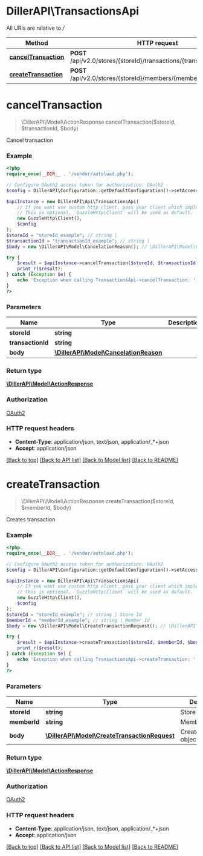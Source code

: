 # DillerAPI\TransactionsApi

All URIs are relative to */*

Method | HTTP request | Description
------------- | ------------- | -------------
[**cancelTransaction**](TransactionsApi.md#canceltransaction) | **POST** /api/v2.0/stores/{storeId}/transactions/{transactionId}/cancel | Cancel transaction
[**createTransaction**](TransactionsApi.md#createtransaction) | **POST** /api/v2.0/stores/{storeId}/members/{memberId}/transactions | Creates transaction

# **cancelTransaction**
> \DillerAPI\Model\ActionResponse cancelTransaction($storeId, $transactionId, $body)

Cancel transaction

### Example
```php
<?php
require_once(__DIR__ . '/vendor/autoload.php');

// Configure OAuth2 access token for authorization: OAuth2
$config = DillerAPI\Configuration::getDefaultConfiguration()->setAccessToken('YOUR_ACCESS_TOKEN');

$apiInstance = new DillerAPI\Api\TransactionsApi(
    // If you want use custom http client, pass your client which implements `GuzzleHttp\ClientInterface`.
    // This is optional, `GuzzleHttp\Client` will be used as default.
    new GuzzleHttp\Client(),
    $config
);
$storeId = "storeId_example"; // string | 
$transactionId = "transactionId_example"; // string | 
$body = new \DillerAPI\Model\CancelationReason(); // \DillerAPI\Model\CancelationReason | 

try {
    $result = $apiInstance->cancelTransaction($storeId, $transactionId, $body);
    print_r($result);
} catch (Exception $e) {
    echo 'Exception when calling TransactionsApi->cancelTransaction: ', $e->getMessage(), PHP_EOL;
}
?>
```

### Parameters

Name | Type | Description  | Notes
------------- | ------------- | ------------- | -------------
 **storeId** | **string**|  |
 **transactionId** | **string**|  |
 **body** | [**\DillerAPI\Model\CancelationReason**](../Model/CancelationReason.md)|  | [optional]

### Return type

[**\DillerAPI\Model\ActionResponse**](../Model/ActionResponse.md)

### Authorization

[OAuth2](../../README.md#OAuth2)

### HTTP request headers

 - **Content-Type**: application/json, text/json, application/_*+json
 - **Accept**: application/json

[[Back to top]](#) [[Back to API list]](../../README.md#documentation-for-api-endpoints) [[Back to Model list]](../../README.md#documentation-for-models) [[Back to README]](../../README.md)

# **createTransaction**
> \DillerAPI\Model\ActionResponse createTransaction($storeId, $memberId, $body)

Creates transaction

### Example
```php
<?php
require_once(__DIR__ . '/vendor/autoload.php');

// Configure OAuth2 access token for authorization: OAuth2
$config = DillerAPI\Configuration::getDefaultConfiguration()->setAccessToken('YOUR_ACCESS_TOKEN');

$apiInstance = new DillerAPI\Api\TransactionsApi(
    // If you want use custom http client, pass your client which implements `GuzzleHttp\ClientInterface`.
    // This is optional, `GuzzleHttp\Client` will be used as default.
    new GuzzleHttp\Client(),
    $config
);
$storeId = "storeId_example"; // string | Store Id
$memberId = "memberId_example"; // string | Member Id
$body = new \DillerAPI\Model\CreateTransactionRequest(); // \DillerAPI\Model\CreateTransactionRequest | CreateTransaction object

try {
    $result = $apiInstance->createTransaction($storeId, $memberId, $body);
    print_r($result);
} catch (Exception $e) {
    echo 'Exception when calling TransactionsApi->createTransaction: ', $e->getMessage(), PHP_EOL;
}
?>
```

### Parameters

Name | Type | Description  | Notes
------------- | ------------- | ------------- | -------------
 **storeId** | **string**| Store Id |
 **memberId** | **string**| Member Id |
 **body** | [**\DillerAPI\Model\CreateTransactionRequest**](../Model/CreateTransactionRequest.md)| CreateTransaction object | [optional]

### Return type

[**\DillerAPI\Model\ActionResponse**](../Model/ActionResponse.md)

### Authorization

[OAuth2](../../README.md#OAuth2)

### HTTP request headers

 - **Content-Type**: application/json, text/json, application/_*+json
 - **Accept**: application/json

[[Back to top]](#) [[Back to API list]](../../README.md#documentation-for-api-endpoints) [[Back to Model list]](../../README.md#documentation-for-models) [[Back to README]](../../README.md)

